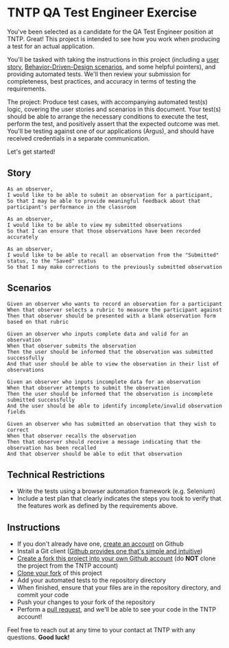 TNTP QA Test Engineer Exercise
===================

You've been selected as a candidate for the QA Test Engineer position at TNTP. Great! This project is intended to see how you work when producing a test for an actual application.

You'll be tasked with taking the instructions in this project (including a [user story](https://www.mountaingoatsoftware.com/agile/user-stories), [Behavior-Driven-Design scenarios](https://dannorth.net/introducing-bdd/), and some helpful pointers), and providing automated tests. We'll then review your submission for completeness, best practices, and accuracy in terms of testing the requirements.

The project: Produce test cases, with accompanying automated test(s) logic, covering the user stories and scenarios in this document. Your test(s) should be able to arrange the necessary conditions to execute the test, perform the test, and positively assert that the expected outcome was met. You'll be testing against one of our applications (Argus), and should have received credentials in a separate communication.

Let's get started!

## Story

```
As an observer,
I would like to be able to submit an observation for a participant,
So that I may be able to provide meaningful feedback about that participant's performance in the classroom
```

```
As an observer,
I would like to be able to view my submitted observations
So that I can ensure that those observations have been recorded accurately
```

```
As an observer,
I would like to be able to recall an observation from the "Submitted" status, to the "Saved" status
So that I may make corrections to the previously submitted observation
```

## Scenarios
```
Given an observer who wants to record an observation for a participant
When that observer selects a rubric to measure the participant against
Then that observer should be presented with a blank observation form based on that rubric
```
```
Given an observer who inputs complete data and valid for an observation
When that observer submits the observation
Then the user should be informed that the observation was submitted successfully
And that user should be able to view the observation in their list of observations
```

```
Given an observer who inputs incomplete data for an observation
When that observer attempts to submit the observation
Then the user should be informed that the observation is incomplete submitted successfully
And the user should be able to identify incomplete/invalid observation fields
```

```
Given an observer who has submitted an observation that they wish to correct
When that observer recalls the observation
Then that observer should receive a message indicating that the observation has been recalled
And that observer should be able to edit that observation
```

## Technical Restrictions

- Write the tests using a browser automation framework (e.g. Selenium)
- Include a test plan that clearly indicates the steps you took to verify that the features work as defined by the requirements above.

## Instructions

- If you don't already have one, [create an account](https://github.com/join) on Github
- Install a Git client ([Github provides one that's simple and intuitive](https://desktop.github.com/))
- [Create a fork this project into your own Github account](https://help.github.com/articles/fork-a-repo/) (do **NOT** clone the project from the TNTP account)
- [Clone your fork](https://help.github.com/articles/cloning-a-repository/) of this project
- Add your automated tests to the repository directory
- When finished, ensure that your files are in the repository directory, and commit your code
- Push your changes to your fork of the repository
- Perform a [pull request](https://help.github.com/articles/about-pull-requests/), and we'll be able to see your code in the TNTP account!

Feel free to reach out at any time to your contact at TNTP with any questions. **Good luck!**
